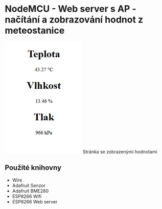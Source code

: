 # NodeMCU - Web server s AP - načítání a zobrazování hodnot z meteostanice
![](https://github.com/lukastrkan/epo_esp8266/blob/master/img/index.png)
Stránka se zobrazenými hodnotami

## Použité knihovny

 - Wire
 - Adafruit Senzor
 - Adafruit BME280
 - ESP8266 Wifi
 - ESP8266 Web server



